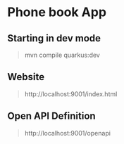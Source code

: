 # Phone book App

## Starting in dev mode
> mvn compile quarkus:dev

## Website
> http://localhost:9001/index.html


## Open API Definition
> http://localhost:9001/openapi
